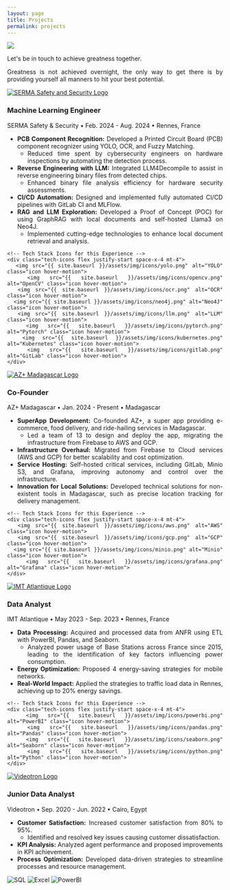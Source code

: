 ```yaml
---
layout: page
title: Projects
permalink: projects
---
```


<div style="text-align: justify">
  <img class="mx-auto !mb-0" src="{{site.baseurl}}/assets/img/card.PNG">
  <p class="!py-0 !mb-0 dark:text-slate-300">Let's be in touch to achieve greatness together.</p>
  <p class="text-gray-500 dark:text-slate-400 !py-0 !mt-0 !text-xs">Greatness is not achieved overnight, the only way to get there is by providing yourself all manners to hit your best potential.</p>
  
<section id="experience" class="my-8">
  <div class="timeline-line"></div> <!-- Blue timeline line -->

  <!-- SERMA Safety & Security Experience -->
  <div class="experience-section">
    <div class="timeline-dot"></div> <!-- Blue timeline dot -->
    <div class="flex items-start">
      <a href="https://www.serma-safety-security.com/en/" target="_blank">
        <img src="{{ site.baseurl }}/assets/img/icons/serma.png" alt="SERMA Safety and Security Logo" class="icon">
      </a>
      <div>
        <h3 class="text-gray-700 dark:text-stone-100">Machine Learning Engineer</h3>
        <div class="flex justify-between items-center">
          <p class="location-date text-gray-700 dark:text-stone-100">SERMA Safety & Security • Feb. 2024 - Aug. 2024 • Rennes, France</p>
        </div>
      </div>
    </div>
    <ul class="list-disc list-inside text-gray-500 dark:text-stone-100">
      <li>
        <strong>PCB Component Recognition:</strong> Developed a Printed Circuit Board (PCB) component recognizer using YOLO, OCR, and Fuzzy Matching.
        <ul class="list-disc list-inside text-gray-500 dark:text-stone-100 ml-5">
          <li>Reduced time spent by cybersecurity engineers on hardware inspections by automating the detection process.</li>
        </ul>
      </li>
      <li>
        <strong>Reverse Engineering with LLM:</strong> Integrated LLM4Decompile to assist in reverse engineering binary files from detected chips.
        <ul class="list-disc list-inside text-gray-500 dark:text-stone-100 ml-5">
          <li>Enhanced binary file analysis efficiency for hardware security assessments.</li>
        </ul>
      </li>
      <li>
        <strong>CI/CD Automation:</strong> Designed and implemented fully automated CI/CD pipelines with GitLab CI and MLFlow.
      </li>
      <li>
        <strong>RAG and LLM Exploration:</strong> Developed a Proof of Concept (POC) for using GraphRAG with local documents and self-hosted Llama3 on Neo4J.
        <ul class="list-disc list-inside text-gray-500 dark:text-stone-100 ml-5">
          <li>Implemented cutting-edge technologies to enhance local document retrieval and analysis.</li>
        </ul>
      </li>
    </ul>

    <!-- Tech Stack Icons for this Experience -->
    <div class="tech-icons flex justify-start space-x-4 mt-4">
      <img src="{{ site.baseurl }}/assets/img/icons/yolo.png" alt="YOLO" class="icon hover-motion">
      <img src="{{ site.baseurl }}/assets/img/icons/opencv.png" alt="OpenCV" class="icon hover-motion">
      <img src="{{ site.baseurl }}/assets/img/icons/ocr.png" alt="OCR" class="icon hover-motion">
      <img src="{{ site.baseurl }}/assets/img/icons/neo4j.png" alt="Neo4J" class="icon hover-motion">
      <img src="{{ site.baseurl }}/assets/img/icons/llm.png" alt="LLM" class="icon hover-motion">
      <img src="{{ site.baseurl }}/assets/img/icons/pytorch.png" alt="Pytorch" class="icon hover-motion">
      <img src="{{ site.baseurl }}/assets/img/icons/kubernetes.png" alt="Kubernetes" class="icon hover-motion">
      <img src="{{ site.baseurl }}/assets/img/icons/gitlab.png" alt="GitLab" class="icon hover-motion">
    </div>
  </div>

  <!-- AZ+ Madagascar Experience -->
  <div class="experience-section">
    <div class="timeline-dot"></div> <!-- Blue timeline dot -->
    <div class="flex items-start">
      <a href="https://www.azplus.mg/" target="_blank">
        <img src="{{ site.baseurl }}/assets/img/icons/azplus.png" alt="AZ+ Madagascar Logo" class="icon">
      </a>
      <div>
        <h3 class="text-gray-700 dark:text-stone-100">Co-Founder</h3>
        <div class="flex justify-between items-center">
          <p class="location-date text-gray-700 dark:text-stone-100">AZ+ Madagascar • Jan. 2024 - Present • Madagascar</p>
        </div>
      </div>
    </div>
    <ul class="list-disc list-inside text-gray-500 dark:text-stone-100">
      <li>
        <strong>SuperApp Development:</strong> Co-founded AZ+, a super app providing e-commerce, food delivery, and ride-hailing services in Madagascar.
        <ul class="list-disc list-inside text-gray-500 dark:text-stone-100 ml-5">
          <li>Led a team of 13 to design and deploy the app, migrating the infrastructure from Firebase to AWS and GCP.</li>
        </ul>
      </li>
      <li>
        <strong>Infrastructure Overhaul:</strong> Migrated from Firebase to Cloud services (AWS and GCP) for better scalability and cost optimization.
      </li>
      <li>
        <strong>Service Hosting:</strong> Self-hosted critical services, including GitLab, Minio S3, and Grafana, improving autonomy and control over the infrastructure.
      </li>
      <li>
        <strong>Innovation for Local Solutions:</strong> Developed technical solutions for non-existent tools in Madagascar, such as precise location tracking for delivery management.
      </li>
    </ul>

    <!-- Tech Stack Icons for this Experience -->
    <div class="tech-icons flex justify-start space-x-4 mt-4">
      <img src="{{ site.baseurl }}/assets/img/icons/aws.png" alt="AWS" class="icon hover-motion">
      <img src="{{ site.baseurl }}/assets/img/icons/gcp.png" alt="GCP" class="icon hover-motion">
      <img src="{{ site.baseurl }}/assets/img/icons/minio.png" alt="Minio" class="icon hover-motion">
      <img src="{{ site.baseurl }}/assets/img/icons/grafana.png" alt="Grafana" class="icon hover-motion">
    </div>
  </div>

  <!-- IMT Atlantique Experience -->
  <div class="experience-section">
    <div class="timeline-dot"></div> <!-- Blue timeline dot -->
    <div class="flex items-start">
      <a href="https://www.imt-atlantique.fr/en" target="_blank">
        <img src="{{ site.baseurl }}/assets/img/icons/imt.png" alt="IMT Atlantique Logo" class="icon">
      </a>
      <div>
        <h3 class="text-gray-700 dark:text-stone-100">Data Analyst</h3>
        <div class="flex justify-between items-center">
          <p class="location-date text-gray-700 dark:text-stone-100">IMT Atlantique • May 2023 - Sep. 2023 • Rennes, France</p>
        </div>
      </div>
    </div>
    <ul class="list-disc list-inside text-gray-500 dark:text-stone-100">
      <li>
        <strong>Data Processing:</strong> Acquired and processed data from ANFR using ETL with PowerBI, Pandas, and Seaborn.
        <ul class="list-disc list-inside text-gray-500 dark:text-stone-100 ml-5">
          <li>Analyzed power usage of Base Stations across France since 2015, leading to the identification of key factors influencing power consumption.</li>
        </ul>
      </li>
      <li>
        <strong>Energy Optimization:</strong> Proposed 4 energy-saving strategies for mobile networks.
      </li>
      <li>
        <strong>Real-World Impact:</strong> Applied the strategies to traffic load data in Rennes, achieving up to 20% energy savings.
      </li>
    </ul>

    <!-- Tech Stack Icons for this Experience -->
    <div class="tech-icons flex justify-start space-x-4 mt-4">
      <img src="{{ site.baseurl }}/assets/img/icons/powerbi.png" alt="PowerBI" class="icon hover-motion">
      <img src="{{ site.baseurl }}/assets/img/icons/pandas.png" alt="Pandas" class="icon hover-motion">
      <img src="{{ site.baseurl }}/assets/img/icons/seaborn.png" alt="Seaborn" class="icon hover-motion">
      <img src="{{ site.baseurl }}/assets/img/icons/python.png" alt="Python" class="icon hover-motion">
    </div>
  </div>

  <!-- Videotron Experience -->
  <div class="experience-section">
    <div class="timeline-dot"></div> <!-- Blue timeline dot -->
    <div class="flex items-start">
      <a href="https://www.videotron.com/en" target="_blank">
        <img src="{{ site.baseurl }}/assets/img/icons/videotron.png" alt="Videotron Logo" class="icon">
      </a>
      <div>
        <h3 class="text-gray-700 dark:text-stone-100">Junior Data Analyst</h3>
        <div class="flex justify-between items-center"> 
        <p class="location-date text-gray-700 dark:text-stone-100">Videotron • Sep. 2020 - Jun. 2022 • Cairo, Egypt</p> 
        </div> 
      </div> 
      </div> 
      <ul class="list-disc list-inside text-gray-500 dark:text-stone-100"> <li> <strong>Customer Satisfaction:</strong> Increased customer satisfaction from 80% to 95%. 
      <ul class="list-disc list-inside text-gray-500 dark:text-stone-100 ml-5"> 
      <li>Identified and resolved key issues causing customer dissatisfaction.</li> 
      </ul> </li> 
      <li> <strong>KPI Analysis:</strong> Analyzed agent performance and proposed improvements in KPI achievement. </li> 
      <li> <strong>Process Optimization:</strong> Developed data-driven strategies to streamline processes and resource management. </li> </ul>

  <!-- Tech Stack Icons for this Experience -->
<div class="tech-icons flex justify-start space-x-4 mt-4">
  <img src="{{ site.baseurl }}/assets/img/icons/sql.png" alt="SQL" class="icon hover-motion">
  <img src="{{ site.baseurl }}/assets/img/icons/excel.png" alt="Excel" class="icon hover-motion">
  <img src="{{ site.baseurl }}/assets/img/icons/powerbi.png" alt="PowerBI" class="icon hover-motion">
</div>


</div>

